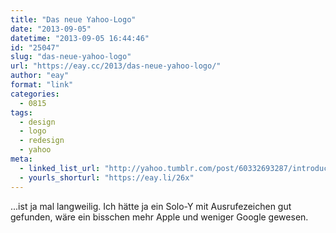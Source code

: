 ```yaml
---
title: "Das neue Yahoo-Logo"
date: "2013-09-05"
datetime: "2013-09-05 16:44:46"
id: "25047"
slug: "das-neue-yahoo-logo"
url: "https://eay.cc/2013/das-neue-yahoo-logo/"
author: "eay"
format: "link"
categories:
  - 0815
tags:
  - design
  - logo
  - redesign
  - yahoo
meta:
  - linked_list_url: "http://yahoo.tumblr.com/post/60332693287/introducing-our-new-logo"
  - yourls_shorturl: "https://eay.li/26x"
---
```


...ist ja mal langweilig. Ich hätte ja ein Solo-Y mit Ausrufezeichen gut gefunden, wäre ein bisschen mehr Apple und weniger Google gewesen.
